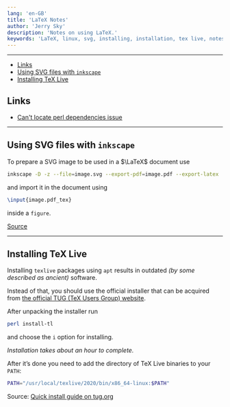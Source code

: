 ```yaml
---
lang: 'en-GB'
title: 'LaTeX Notes'
author: 'Jerry Sky'
description: 'Notes on using LaTeX.'
keywords: 'LaTeX, linux, svg, installing, installation, tex live, notes'
---
```


---

- [Links](#links)
- [Using SVG files with `inkscape`](#using-svg-files-with-inkscape)
- [Installing TeX Live](#installing-tex-live)

## Links

- [Can't locate perl dependencies issue](https://github.com/cmhughes/latexindent.pl/issues/104)

---

## Using SVG files with `inkscape`

To prepare a SVG image to be used in a $\LaTeX$ document use

```bash
inkscape -D -z --file=image.svg --export-pdf=image.pdf --export-latex
```

and import it in the document using

```tex
\input{image.pdf_tex}
```

inside a `figure`.

[Source](https://tex.stackexchange.com/a/2107)

---

## Installing TeX Live

Installing `texlive` packages using `apt` results in outdated *(by some described as ancient)* software.

Instead of that, you should use the official installer that can be acquired from [the official TUG (TeX Users Group) website](https://tug.org/texlive/acquire-netinstall.html).

After unpacking the installer run

```bash
perl install-tl
```

and choose the `i` option for installing.

*Installation takes about an hour to complete.*

After it’s done you need to add the directory of TeX Live binaries to your `PATH`:

```bash
PATH="/usr/local/texlive/2020/bin/x86_64-linux:$PATH"
```

Source: [Quick install guide on tug.org](https://www.tug.org/texlive/quickinstall.html)
